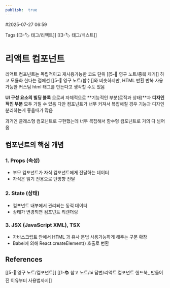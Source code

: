 ```yaml
---
publish:  true
---
```

#2025-07-27 06:59

Tags:[[3-🏷️ 태그/리액트]] [[3-🏷️ 태그/넥스트]]

# 리액트 컴포넌트
리액트 컴포넌트는 독립적이고 재사용가능한 코드 단위
[[5-💎 영구 노트/중복 제거]] 하고 모듈화 한다는 점에선 [[5-💎 영구 노트/함수]]와 비슷하지만, HTML 반환
반복 사용가능한 커스텀 html 태그를 만든다고 생각할 수도 있음

**UI 구성 요소의 빌딩 블록** 으로써 자체적으로 **기능적인 부분(로직과 상태)**과 **디자인적인 부분** 모두 가질 수 있음
다만 컴포넌트가 너무 커져서 복잡해질 경우 기능과 디자인 분리하는게 좋을때가 많음

과거엔 클래스형 컴포넌트로 구현했는데 너무 복잡해서 함수형 컴포넌트로 거의 다 넘어옴

## 컴포넌트의 핵심 개념
### 1. Props (속성)
- 부모 컴포넌트가 자식 컴포넌트에게 전달하는 데이터
- 자식은 읽기 전용으로 단방향 전달
### 2. State (상태)
- 컴포넌트 내부에서 관리되는 동적 데이터
- 상태가 변경되면 컴포넌트 리렌더링
### 3. JSX (JavaScript XML), TSX
- 자바스크립트 안에서 HTML 과 유사 문법 사용가능하게 해주는 구문 확장
- Babel에 의해 React.createElement() 호출로 변환

## References
 [[5-💎 영구 노트/컴포넌트]]
 [[1-📚 참고 노트/ai 답변/리액트 컴포넌트 핸드북_ 만들어진 이유부터 사용법까지]]